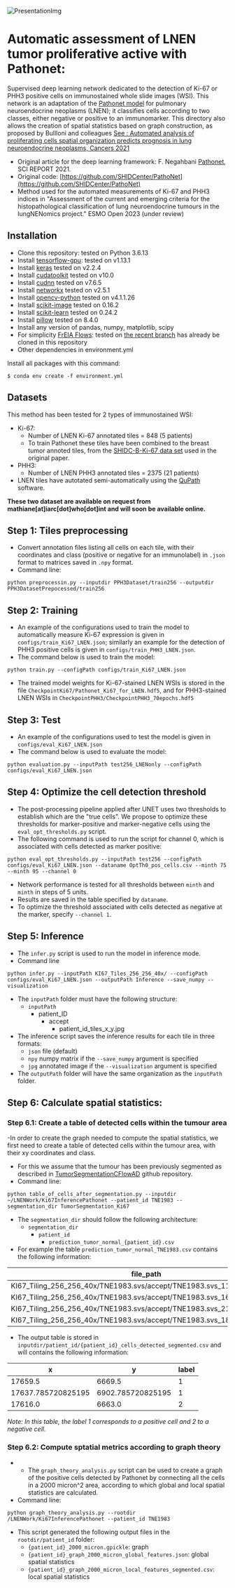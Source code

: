 ![PresentationImg](ImgPresentation.png)
# Automatic assessment of LNEN tumor proliferative active with Pathonet:
Supervised deep learning network dedicated to the detection of Ki-67 or PHH3 positive cells on immunostained whole slide images (WSI). This network is an adaptation of the [Pathonet model](https://www.nature.com/articles/s41598-021-86912-w) for pulmonary neuroendocrine neoplasms (LNEN); it classifies cells according to two classes, either negative or positive to an immunomarker. This directory also allows the creation of spatial statistics based on graph construction, as proposed by Bullloni and colleagues [See : Automated analysis of proliferating cells spatial organization predicts prognosis in lung neuroendocrine neoplasms, Cancers 2021](https://www.mdpi.com/2072-6694/13/19/4875)

- Original article for the deep learning framework: F. Negahbani [Pathonet](https://www.nature.com/articles/s41598-021-86912-w), SCI REPORT 2021.
- Original code: [https://github.com/SHIDCenter/PathoNet](https://github.com/SHIDCenter/PathoNet)
- Method used for the automated measurements of Ki-67 and PHH3 indices in "Assessment of the current and emerging criteria for the histopathological classification of lung neuroendocrine tumours in the lungNENomics project." ESMO Open 2023 (under review)

## Installation
- Clone this repository: tested on Python 3.6.13
- Install [tensorflow-gpu](https://www.tensorflow.org/?hl=fr): tested on v1.13.1
- Install [keras](https://keras.io/) tested on v2.2.4
- Install [cudatoolkit](https://developer.nvidia.com/cuda-toolkit) tested on v10.0
- Install [cudnn](https://developer.nvidia.com/cudnn) tested on v7.6.5
- Install [networkx](https://networkx.org/) tested on v2.5.1
- Install [opencv-python](https://docs.opencv.org/3.4/d6/d00/tutorial_py_root.html) tested on v4.1.1.26
- Install [scikit-image](https://scikit-image.org/) tested on 0.16.2
- Install [scikit-learn](https://scikit-learn.org/stable/) tested on 0.24.2
- Install [pillow](https://pillow.readthedocs.io/en/stable/)  tested on 8.4.0
- Install any version of pandas, numpy, matplotlib, scipy
- For simplicity [FrEIA Flows](https://github.com/VLL-HD/FrEIA): tested on [the recent branch](https://github.com/VLL-HD/FrEIA/tree/4e0c6ab42b26ec6e41b1ee2abb1a8b6562752b00) has already be cloned in this repository
- Other dependencies in environment.yml

Install all packages with this command:
```
$ conda env create -f environment.yml
```

## Datasets
This method has been tested for 2 types of immunostained WSI:
+ Ki-67:
    + Number of LNEN Ki-67 annotated tiles = 848 (5 patients)
    + To train Pathonet these tiles have been combined to the breast tumor annoted tiles, from the [SHIDC-B-Ki-67 data set](https://shiraz-hidc.com/service/ki-67-dataset/) used in the original paper.
+ PHH3:
    + Number of LNEN PHH3 annotated tiles = 2375 (21 patients)
+ LNEN tiles have autotated semi-automatically using the [QuPath](https://qupath.github.io/) software.

**These two dataset are available on request from mathiane[at]iarc[dot]who[dot]int and will soon be available online.**

## Step 1: Tiles preprocessing 
- Convert annotation files listing all cells on each tile, with their coordinates and class (positive or negative for an immunolabel) in `.json` format to matrices saved in `.npy` format.
- Command line:
```
python preprocessin.py --inputdir PPH3Dataset/train256 --outputdir PPH3DatasetPrepocessed/train256
```

## Step 2: Training
- An example of the configurations used to train the model to automatically measure Ki-67 expression is given in `configs/train_Ki67_LNEN.json`; similarly an example for the detection of PHH3 positive cells is given in `configs/train_PHH3_LNEN.json`.
- The command below is used to train the model:
```
python train.py --configPath configs/train_Ki67_LNEN.json
```
- The trained model weights for Ki-67-stained LNEN WSIs is stored in the file `CheckpointKi67/Pathonet_Ki67_for_LNEN.hdf5`, and for PHH3-stained LNEN WSIs in `CheckpointPHH3/CheckpointPHH3_70epochs.hdf5`

## Step 3: Test
- An example of the configurations used to test the model is given in `configs/eval_Ki67_LNEN.json`
- The command below is used to evaluate the model:
```
python evaluation.py --inputPath test256_LNENonly --configPath configs/eval_Ki67_LNEN.json 
```

## Step 4: Optimize the cell detection threshold
- The post-processing pipeline applied after UNET uses two thresholds to establish which are the "true cells". We propose to optimize these thresholds for marker-positive and marker-negative cells using the `eval_opt_thresholds.py` script.
- The following command is used to run the script for channel 0, which is associated with cells detected as marker positive:
```
python eval_opt_thresholds.py --inputPath test256 --configPath configs/eval_Ki67_LNEN.json --dataname OptTh0_pos_cells.csv --minth 75 --minth 95 --channel 0
```
- Network performance is tested for all thresholds between `minth` and `minth` in steps of 5 units.
- Results are saved in the table specified by `dataname`.
- To optimize the threshold associated with cells detected as negative at the marker, specify `--channel 1`.

## Step 5: Inference
- The `infer.py` script is used to run the model in inference mode.
- Command line
```
python infer.py --inputPath KI67_Tiles_256_256_40x/ --configPath configs/eval_Ki67_LNEN.json --outputPath Inference --save_numpy --visualization
``` 
- The `inputPath` folder must have the following structure:
    - `inputPath`
        - patient_ID
            - accept
                - patient_id_tiles_x_y.jpg
- The inference script saves the inference results for each tile in three formats:
    - `json` file (default)
    - `npy` numpy matrix if the `--save_numpy` argument is specified 
    - `jpg` annotated image if the `--visualization` argument is specified 
- The `outputPath` folder will have the same organization as the `inputPath` folder.

## Step 6: Calculate spatial statistics:
### Step 6.1: Create a table of detected cells within the tumour area
-In order to create the graph needed to compute the spatial statistics, we first need to create a table of detected cells within the tumour area, with their xy coordinates and class.
- For this we assume that the tumour has been previously segmented as described in [TumorSegmentationCFlowAD](https://github.com/IARCbioinfo/TumorSegmentationCFlowAD) github repository.
- Command line:
```
python table_of_cells_after_segmentation.py --inputdir ~/LNENWork/Ki67InferencePathonet --patient_id TNE1983 --segmentation_dir TumorSegmentation_Ki67
```
- The `segmentation_dir` should follow the following architecture:
    - `segmentation_dir`
        - `patient_id`
            - `prediction_tumor_normal_{patient_id}.csv`
- For example the table  `prediction_tumor_normal_TNE1983.csv` contains the following information:

|file_path|PredTumorNomal                                                                                      |
|---------|----------------------------------------------------------------------------------------------------|
|KI67_Tiling_256_256_40x/TNE1983.svs/accept/TNE1983.svs_11777_28161.jpg|Tumor                                                                                               |
|KI67_Tiling_256_256_40x/TNE1983.svs/accept/TNE1983.svs_16385_7169.jpg|Tumor                                                                                               |
|KI67_Tiling_256_256_40x/TNE1983.svs/accept/TNE1983.svs_21505_10241.jpg|Tumor                                                                                               |
|KI67_Tiling_256_256_40x/TNE1983.svs/accept/TNE1983.svs_18945_21505.jpg|Normal                      

- The output table is stored in  `inputdir/patient_id/{patient_id}_cells_detected_segmented.csv` and will contains the following information:

|x  |y                                                                                                   |label            |
|---|----------------------------------------------------------------------------------------------------|-----------------|
|17659.5|6669.5                                                                                              |1                |
|17637.785720825195|6902.785720825195                                                                                   |1                |
|17616.0|6663.0                                                                                              |2                |


*Note: In this table, the label 1 corresponds to a positive cell and 2 to a negative cell.*

### Step 6.2: Compute sptatial metrics according to graph theory
- - The `graph_theory_analysis.py` script can be used to create a graph of the positive cells detected by Pathonet by connecting all the cells in a 2000 micron^2 area, according to which global and local spatial statistics are calculated.
- Command line:
```
python graph_theory_analysis.py --rootdir /LNENWork/Ki67InferencePathonet --patient_id TNE1983
```
- This script generated the following output files in the `rootdir/patient_id` folder:
    - `{patient_id}_2000_micron.gpickle`: graph
    - `{patient_id}_graph_2000_micron_global_features.json`: global spatial statistics
    - `{patient_id}_graph_2000_micron_local_features_segmented.csv`: local spatial statistics